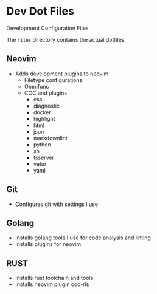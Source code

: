 # Dev Dot Files

Development Configuration Files

The `files` directory contains the actual dotfiles.

## Neovim

* Adds development plugins to neovim
  * Filetype configurations
  * Omnifunc
  * COC and plugins
    * css
    * diagnostic
    * docker
    * highlight
    * html
    * json
    * markdownlint
    * python
    * sh
    * tsserver
    * vetur
    * yaml

## Git

* Configures git with settings I use

## Golang

* Installs golang tools I use for code analysis and linting
* Installs plugins for neovim

## RUST
* Installs rust toolchain and tools
* Installs neovim plugin coc-rls
